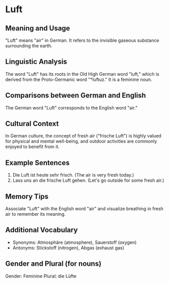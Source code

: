 # Luft
## Meaning and Usage
"Luft" means "air" in German. It refers to the invisible gaseous substance surrounding the earth.

## Linguistic Analysis
The word "Luft" has its roots in the Old High German word "luft," which is derived from the Proto-Germanic word "*luftuz." It is a feminine noun.

## Comparisons between German and English
The German word "Luft" corresponds to the English word "air."

## Cultural Context
In German culture, the concept of fresh air ("frische Luft") is highly valued for physical and mental well-being, and outdoor activities are commonly enjoyed to benefit from it.

## Example Sentences
1. Die Luft ist heute sehr frisch. (The air is very fresh today.)
2. Lass uns an die frische Luft gehen. (Let's go outside for some fresh air.)

## Memory Tips
Associate "Luft" with the English word "air" and visualize breathing in fresh air to remember its meaning.

## Additional Vocabulary
- Synonyms: Atmosphäre (atmosphere), Sauerstoff (oxygen)
- Antonyms: Stickstoff (nitrogen), Abgas (exhaust gas)

## Gender and Plural (for nouns)
Gender: Feminine
Plural: die Lüfte
